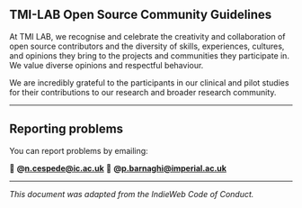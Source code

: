 ## TMI-LAB Open Source Community Guidelines

At TMI LAB, we recognise and celebrate the creativity and collaboration of open source contributors and the diversity of skills, experiences, cultures, and opinions they bring to the projects and communities they participate in. We value diverse opinions and respectful behaviour.

We are incredibly grateful to the participants in our clinical and pilot studies for their contributions to our research and broader research community. 


---

## Reporting problems
You can report problems by emailing:

📧 **@n.cespede@ic.ac.uk** 
📧 **@p.barnaghi@imperial.ac.uk** 

---

*This document was adapted from the IndieWeb Code of Conduct.*
